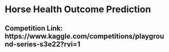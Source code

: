 <h1>Horse Health Outcome Prediction</h1>
<h2>Competition Link: https://www.kaggle.com/competitions/playground-series-s3e22?rvi=1</h2>

